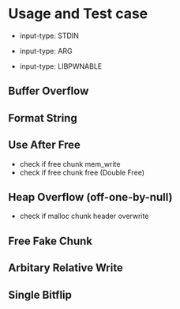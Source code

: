 # Usage and Test case

* input-type: STDIN

* input-type: ARG

* input-type: LIBPWNABLE


## Buffer Overflow

## Format String

## Use After Free
* check if free chunk mem_write
* check if free chunk free (Double Free)

## Heap Overflow (off-one-by-null)
* check if malloc chunk header overwrite

## Free Fake Chunk

## Arbitary Relative Write

## Single Bitflip
